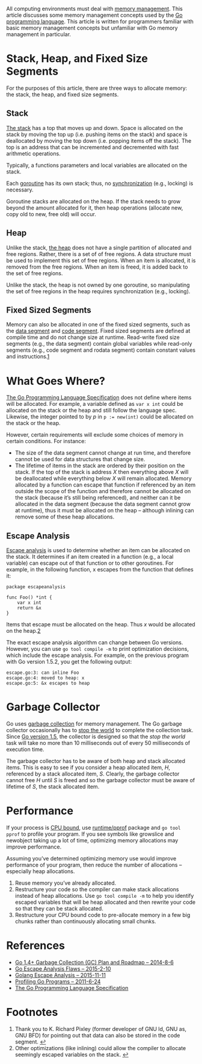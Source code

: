 All computing environments must deal with [memory management](https://en.wikipedia.org/wiki/Memory_management). This article discusses some memory management concepts used by the [Go programming language](https://golang.org/). This article is written for programmers familiar with basic memory management concepts but unfamiliar with Go memory management in particular.

# Stack, Heap, and Fixed Size Segments

For the purposes of this article, there are three ways to allocate memory: the stack, the heap, and fixed size segments.

## Stack

[The stack](https://en.wikipedia.org/wiki/Stack-based_memory_allocation) has a top that moves up and down. Space is allocated on the stack by moving the top up (i.e. pushing items on the stack) and space is deallocated by moving the top down (i.e. popping items off the stack). The top is an address that can be incremented and decremented with fast arithmetic operations.

Typically, a functions parameters and local variables are allocated on the stack.

Each [goroutine](https://golang.org/doc/effective_go.html#goroutines) has its own stack; thus, no [synchronization](<https://en.wikipedia.org/wiki/Synchronization_(computer_science)>) (e.g., locking) is necessary.

Goroutine stacks are allocated on the heap. If the stack needs to grow beyond the amount allocated for it, then heap operations (allocate new, copy old to new, free old) will occur.

## Heap

Unlike the stack, [the heap](https://en.wikipedia.org/wiki/Memory_management#DYNAMIC) does not have a single partition of allocated and free regions. Rather, there is a set of of free regions. A data structure must be used to implement this set of free regions. When an item is allocated, it is removed from the free regions. When an item is freed, it is added back to the set of free regions.

Unlike the stack, the heap is not owned by one goroutine, so manipulating the set of free regions in the heap requires synchronization (e.g., locking).

## Fixed Sized Segments

Memory can also be allocated in one of the fixed sized segments, such as the [data segment](https://en.wikipedia.org/wiki/Data_segment) and [code segment](https://en.wikipedia.org/wiki/Code_segment). Fixed sized segments are defined at compile time and do not change size at runtime. Read-write fixed size segments (e.g., the data segment) contain global variables while read-only segments (e.g., code segment and rodata segment) contain constant values and instructions.[1](https://dougrichardson.us/2016/01/23/go-memory-allocations.html#fn:2)

# What Goes Where?

[The Go Programming Language Specification](https://golang.org/ref/spec) does not define where items will be allocated. For example, a variable defined as `var x int` could be allocated on the stack or the heap and still follow the language spec. Likewise, the integer pointed to by _p_ in `p := new(int)` could be allocated on the stack or the heap.

However, certain requirements will exclude some choices of memory in certain conditions. For instance:

- The size of the data segment cannot change at run time, and therefore cannot be used for data structures that change size.
- The lifetime of items in the stack are ordered by their position on the stack. If the top of the stack is address _X_ then everything above _X_ will be deallocated while everything below _X_ will remain allocated. Memory allocated by a function can escape that function if referenced by an item outside the scope of the function and therefore cannot be allocated on the stack (because it’s still being referenced), and neither can it be allocated in the data segment (because the data segment cannot grow at runtime), thus it must be allocated on the heap – although inlining can remove some of these heap allocations.

## Escape Analysis

[Escape analysis](https://en.wikipedia.org/wiki/Escape_analysis) is used to determine whether an item can be allocated on the stack. It determines if an item created in a function (e.g., a local variable) can escape out of that function or to other goroutines. For example, in the following function, x escapes from the function that defines it:

```
package escapeanalysis

func Foo() *int {
    var x int
    return &x
}
```

Items that escape must be allocated on the heap. Thus _x_ would be allocated on the heap.[2](https://dougrichardson.us/2016/01/23/go-memory-allocations.html#fn:1)

The exact escape analysis algorithm can change between Go versions. However, you can use `go tool compile -m` to print optimization decisions, which include the escape analysis. For example, on the previous program with Go version 1.5.2, you get the following output:

```
escape.go:3: can inline Foo
escape.go:4: moved to heap: x
escape.go:5: &x escapes to heap
```

# Garbage Collector

Go uses [garbage collection](<https://en.wikipedia.org/wiki/Garbage_collection_(computer_science)>) for memory management. The Go garbage collector occasionally has to [stop the world](https://en.wikipedia.org/wiki/Tracing_garbage_collection#Stop-the-world_vs._incremental_vs._concurrent) to complete the collection task. Since [Go version 1.5](https://golang.org/doc/go1.5#gc), the collector is designed so that the _stop the world_ task will take no more than 10 milliseconds out of every 50 milliseconds of execution time.

The garbage collector has to be aware of both heap and stack allocated items. This is easy to see if you consider a heap allocated item, _H_, referenced by a stack allocated item, _S_. Clearly, the garbage collector cannot free _H_ until _S_ is freed and so the garbage collector must be aware of lifetime of _S_, the stack allocated item.

# Performance

If your process is [CPU bound](https://en.wikipedia.org/wiki/CPU-bound), use [runtime/pprof](https://golang.org/pkg/runtime/pprof/) package and `go tool pprof` to profile your program. If you see symbols like growslice and newobject taking up a lot of time, optimizing memory allocations may improve performance.

Assuming you’ve determined optimizing memory use would improve performance of your program, then reduce the number of allocations – especially heap allocations.

1. Reuse memory you’ve already allocated.
2. Restructure your code so the compiler can make stack allocations instead of heap allocations. Use `go tool compile -m` to help you identify escaped variables that will be heap allocated and then rewrite your code so that they can be stack allocated.
3. Restructure your CPU bound code to pre-allocate memory in a few big chunks rather than continuously allocating small chunks.

# References

- [Go 1.4+ Garbage Collection (GC) Plan and Roadmap – 2014-8-6](https://docs.google.com/document/d/16Y4IsnNRCN43Mx0NZc5YXZLovrHvvLhK_h0KN8woTO4/edit)
- [Go Escape Analysis Flaws – 2015-2-10](https://docs.google.com/document/d/1CxgUBPlx9iJzkz9JWkb6tIpTe5q32QDmz8l0BouG0Cw/preview)
- [Golang Escape Analysis – 2015-11-11](https://web.archive.org/web/20170930011137/http://blog.rocana.com/golang-escape-analysis)
- [Profiling Go Programs – 2011-6-24](https://blog.golang.org/profiling-go-programs)
- [The Go Programming Language Specification](https://golang.org/ref/spec)

# Footnotes

1. Thank you to K. Richard Pixley (former developer of GNU ld, GNU as, GNU BFD) for pointing out that data can also be stored in the code segment. [↩](https://dougrichardson.us/2016/01/23/go-memory-allocations.html#fnref:2)
2. Other optimizations (like inlining) could allow the compiler to allocate seemingly escaped variables on the stack. [↩](https://dougrichardson.us/2016/01/23/go-memory-allocations.html#fnref:1)
